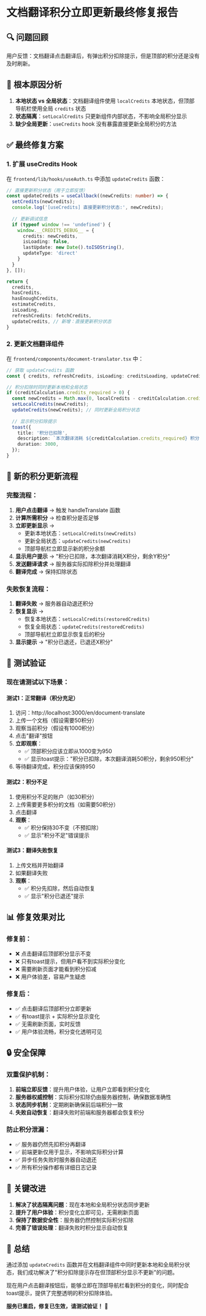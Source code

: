 # 文档翻译积分立即更新最终修复报告

## 🔍 问题回顾
用户反馈：文档翻译点击翻译后，有弹出积分扣除提示，但是顶部的积分还是没有及时刷新。

## 🔧 根本原因分析
1. **本地状态 vs 全局状态**：文档翻译组件使用 `localCredits` 本地状态，但顶部导航栏使用全局 `credits` 状态
2. **状态隔离**：`setLocalCredits` 只更新组件内部状态，不影响全局积分显示
3. **缺少全局更新**：`useCredits` hook 没有暴露直接更新全局积分的方法

## ✅ 最终修复方案

### 1. 扩展 useCredits Hook
在 `frontend/lib/hooks/useAuth.ts` 中添加 `updateCredits` 函数：

```typescript
// 直接更新积分状态（用于立即反馈）
const updateCredits = useCallback((newCredits: number) => {
  setCredits(newCredits);
  console.log('[useCredits] 直接更新积分状态:', newCredits);
  
  // 更新调试信息
  if (typeof window !== 'undefined') {
    window.__CREDITS_DEBUG__ = {
      credits: newCredits,
      isLoading: false,
      lastUpdate: new Date().toISOString(),
      updateType: 'direct'
    }
  }
}, []);

return {
  credits,
  hasCredits,
  hasEnoughCredits,
  estimateCredits,
  isLoading,
  refreshCredits: fetchCredits,
  updateCredits, // 新增：直接更新积分状态
}
```

### 2. 更新文档翻译组件
在 `frontend/components/document-translator.tsx` 中：

```typescript
// 获取 updateCredits 函数
const { credits, refreshCredits, isLoading: creditsLoading, updateCredits } = useCredits()

// 积分扣除时同时更新本地和全局状态
if (creditCalculation.credits_required > 0) {
  const newCredits = Math.max(0, localCredits - creditCalculation.credits_required);
  setLocalCredits(newCredits);
  updateCredits(newCredits); // 同时更新全局积分状态
  
  // 显示积分扣除提示
  toast({
    title: '积分已扣除',
    description: `本次翻译消耗 ${creditCalculation.credits_required} 积分，剩余 ${newCredits} 积分`,
    duration: 3000,
  });
}
```

## 🔄 新的积分更新流程

### 完整流程：
1. **用户点击翻译** → 触发 handleTranslate 函数
2. **计算所需积分** → 检查积分是否足够
3. **立即更新显示** → 
   - 更新本地状态：`setLocalCredits(newCredits)`
   - 更新全局状态：`updateCredits(newCredits)`
   - 顶部导航栏立即显示新的积分余额
4. **显示用户提示** → "积分已扣除，本次翻译消耗X积分，剩余Y积分"
5. **发送翻译请求** → 服务器实际扣除积分并处理翻译
6. **翻译完成** → 保持扣除状态

### 失败恢复流程：
1. **翻译失败** → 服务器自动退还积分
2. **恢复显示** → 
   - 恢复本地状态：`setLocalCredits(restoredCredits)`
   - 恢复全局状态：`updateCredits(restoredCredits)`
   - 顶部导航栏立即显示恢复后的积分
3. **显示提示** → "积分已退还，已退还X积分"

## 🧪 测试验证

### 现在请测试以下场景：

#### 测试1：正常翻译（积分充足）
1. 访问：http://localhost:3000/en/document-translate
2. 上传一个文档（假设需要50积分）
3. 观察当前积分（假设有1000积分）
4. 点击"翻译"按钮
5. **立即观察**：
   - ✅ 顶部积分应该立即从1000变为950
   - ✅ 显示toast提示："积分已扣除，本次翻译消耗50积分，剩余950积分"
6. 等待翻译完成，积分应该保持950

#### 测试2：积分不足
1. 使用积分不足的账户（如30积分）
2. 上传需要更多积分的文档（如需要50积分）
3. 点击翻译
4. **观察**：
   - ✅ 积分保持30不变（不预扣除）
   - ✅ 显示"积分不足"错误提示

#### 测试3：翻译失败恢复
1. 上传文档并开始翻译
2. 如果翻译失败
3. **观察**：
   - ✅ 积分先扣除，然后自动恢复
   - ✅ 显示"积分已退还"提示

## 📊 修复效果对比

### 修复前：
- ❌ 点击翻译后顶部积分显示不变
- ❌ 只有toast提示，但用户看不到实际积分变化
- ❌ 需要刷新页面才能看到积分扣减
- ❌ 用户体验差，容易产生疑虑

### 修复后：
- ✅ 点击翻译后顶部积分立即更新
- ✅ 有toast提示 + 实际积分显示变化
- ✅ 无需刷新页面，实时反馈
- ✅ 用户体验流畅，积分变化透明可见

## 🔒 安全保障

### 双重保护机制：
1. **前端立即反馈**：提升用户体验，让用户立即看到积分变化
2. **服务器权威控制**：实际积分扣除仍由服务器控制，确保数据准确性
3. **状态同步机制**：定期刷新确保前后端积分一致
4. **失败自动恢复**：翻译失败时前端和服务器都会恢复积分

### 防止积分泄漏：
- ✅ 服务器仍然先扣积分再翻译
- ✅ 前端更新仅用于显示，不影响实际积分计算
- ✅ 异步任务失败时服务器自动退还
- ✅ 所有积分操作都有详细日志记录

## 🎯 关键改进

1. **解决了状态隔离问题**：现在本地和全局积分状态同步更新
2. **提升了用户体验**：积分变化立即可见，无需刷新页面
3. **保持了数据安全性**：服务器仍然控制实际积分扣除
4. **完善了错误处理**：翻译失败时积分显示自动恢复

## 📝 总结

通过添加 `updateCredits` 函数并在文档翻译组件中同时更新本地和全局积分状态，我们成功解决了"积分扣除提示存在但顶部积分显示不更新"的问题。

现在用户点击翻译按钮后，能够立即在顶部导航栏看到积分的变化，同时配合toast提示，提供了完整透明的积分扣除体验。

**服务已重启，修复已生效，请测试验证！** 🚀
